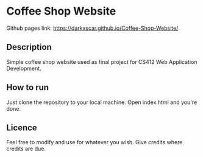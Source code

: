 # Coffee Shop Website
Github pages link: https://darkxscar.github.io/Coffee-Shop-Website/
## Description
 Simple coffee shop website used as final project for CS412 Web Application Development.  
## How to run
 Just clone the repository to your local machine. Open index.html and you're done.
## Licence
Feel free to modify and use for whatever you wish. Give credits where credits are due.
